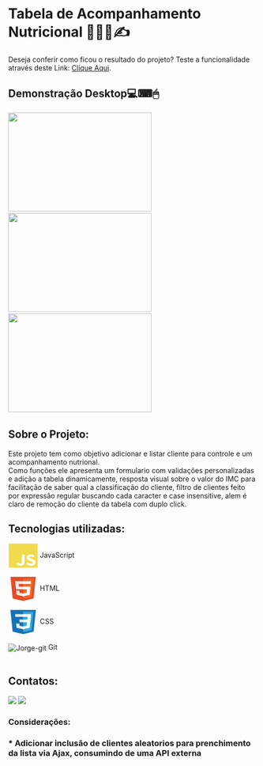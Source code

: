 <h1> Tabela de Acompanhamento Nutricional 🥗🚵‍♀️✍ </h1>

Deseja conferir como ficou o resultado do projeto? Teste a funcionalidade através deste Link: [Clique Aqui](https://jorgedeaquino.github.io/acompanhamento-nutricional/).

## **Demonstração Desktop💻⌨🖱**
<div>
<img src="readme-img/.png" height="200px" width="290px">
<img src="readme-img/.png" height="200px" width="290px"> 
<img src="readme-img/.png" height="200px" width="290px"> 
</div>

<h2>Sobre o Projeto:</h2>
  
  Este projeto tem como objetivo adicionar e listar cliente para controle e um acompanhamento nutrional.
  <br>
  Como funções ele apresenta um formulario com validações personalizadas e adição a tabela dinamicamente, resposta visual sobre o valor do IMC para facilitação de saber qual a classificação do cliente, filtro de clientes feito por expressão regular buscando cada caracter e case insensitive, alem é claro de remoção do cliente da tabela com duplo click.
  <br>

<h2>Tecnologias utilizadas:</h2>

<div>
        <img align="center" alt="Jorge-Js" height="50" width="60" src="https://raw.githubusercontent.com/devicons/devicon/master/icons/javascript/javascript-plain.svg">
        <span>JavaScript</span>
</div>
	
<br> 
	
<div>
        <img align="center" alt="Jorge-HTML" height="50" width="60" src="https://raw.githubusercontent.com/devicons/devicon/master/icons/html5/html5-original.svg">
        <span>HTML</span>
</div>

<br> 
	
<div>
        <img align="center" alt="Jorge-CSS" height="50" width="60" src="https://raw.githubusercontent.com/devicons/devicon/master/icons/css3/css3-original.svg">
        <span>CSS</span>
</div>
	
<br> 
	
<div>
        <img align="center" alt="Jorge-git" height="50" width="60" src="https://cdn.jsdelivr.net/gh/devicons/devicon/icons/git/git-original.svg">
        <span>Git</span>
</div>

<br> 
  
  
<div> 
  <h2> Contatos:</h2>
  <a href="https://www.linkedin.com/in/jorge-alexandre-de-aquino/" target="_blank"><img src="https://img.shields.io/badge/-LinkedIn-%230077B5?style=for-the-badge&logo=linkedin&logoColor=white" target="_blank"></a> 
  <a href = "mailto:jorgeaamsantos@gmail.com"><img src="https://img.shields.io/badge/-Gmail-%23333?style=for-the-badge&logo=gmail&logoColor=white" target="_blank"></a>
</div>


<h3> Considerações: <h3>

<span> * Adicionar inclusão de clientes aleatorios para prenchimento da lista via Ajax, consumindo de uma API externa</span>



